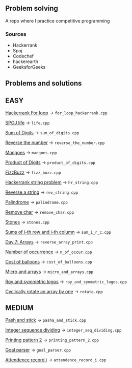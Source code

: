 ## Problem solving

A repo where I practice competitive programming

### Sources

* Hackerrank
* Spoj
* Codechef
* hackerearth
* GeeksforGeeks

## Problems and solutions

## EASY

[Hackerrank For loop](https://www.hackerrank.com/challenges/c-tutorial-for-loop/problem) -> `for_loop_hackerrank.cpp`

[SPOJ life](https://www.spoj.com/problems/TEST/) -> `life.cpp`

[Sum of Digits](https://www.codechef.com/problems/FLOW006) -> `sum_of_digits.cpp`

[Reverse the number](https://www.codechef.com/LRNDSA01/problems/FLOW007) -> `reverse_the_number.cpp`

[Mangoes](https://www.hackerearth.com/problem/algorithm/mangoes/) -> `mangoes.cpp`

[Product of Digits](https://www.hackerearth.com/practice/basic-programming/input-output/basics-of-input-output/practice-problems/algorithm/find-product/) -> `product_of_digits.cpp`

[FizzBuzz](https://www.hackerrank.com/challenges/fizzbuzz/problem) -> `fizz_buzz.cpp`

[Hackerrank string problem](https://www.hackerrank.com/challenges/c-tutorial-strings/problem) -> `hr_string.cpp`

[Reverse a string](https://practice.geeksforgeeks.org/problems/reverse-a-string/1) -> `rev_string.cpp`

[Palindrome](https://www.hackerearth.com/practice/basic-programming/input-output/basics-of-input-output/practice-problems/algorithm/palindrome-check-2/) -> `palindrome.cpp`

[Remove char](https://practice.geeksforgeeks.org/problems/remove-character3815/1) -> `remove_char.cpp`

[Stones](https://www.codechef.com/status/STONEShttps://www.codechef.com/status/STONES) -> `stones.cpp`

[Sums of i-th row and i-th column](https://practice.geeksforgeeks.org/problems/sums-of-i-th-row-and-i-th-column3054/1) -> `sum_i_r_c.cpp`

[Day 7: Arrays](https://www.hackerrank.com/challenges/30-arrays/problem) -> `reverse_array_print.cpp`

[Number of occurrence](https://practice.geeksforgeeks.org/problems/number-of-occurrence2259/1) -> `n_of_occur.cpp`

[Cost of balloons](https://www.hackerearth.com/practice/basic-programming/input-output/basics-of-input-output/practice-problems/algorithm/mojtaba-prepares-contest-29b2a044/) -> `cost_of_balloons.cpp`

[Micro and arrays](https://www.hackerearth.com/practice/data-structures/arrays/1-d/practice-problems/algorithm/micro-and-array-update/) -> `micro_and_arrays.cpp`

[Roy and symmetric logos](https://www.hackerearth.com/practice/data-structures/arrays/multi-dimensional/practice-problems/algorithm/roy-and-symmetric-logos-1/
) -> `roy_and_symmetric_logos.cpp`

[Cyclically rotate an array by one](https://practice.geeksforgeeks.org/problems/cyclically-rotate-an-array-by-one2614/1) -> `rotate.cpp`

## MEDIUM

[Pash and stick](https://codeforces.com/problemset/problem/610/A) -> `pasha_and_stick.cpp`

[Integer sequence dividing](https://codeforces.com/problemset/problem/1102/A) -> `integer_seq_dividing.cpp`

[Printing pattern 2](https://www.hackerrank.com/challenges/printing-pattern-2/problem) -> `printing_pattern_2.cpp`

[Goal parser](https://leetcode.com/problems/goal-parser-interpretation/) -> `goal_parser.cpp`

[Attendence record i](https://leetcode.com/problems/student-attendance-record-i/) -> `attendence_record_i.cpp`
